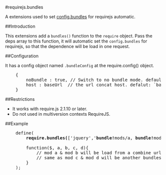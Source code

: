 #requirejs.bundles

A extensions used to set [config.bundles](http://www.requirejs.org/docs/api.html#config-bundles) for requirejs automatic.


##Introduction

This extensions add a `bundles()` function to the `require` object. Pass the deps array to this function, it will 
automatic set the `config.bundles` for requirejs, so that the dependence will be load in one request.


##Configuration

It has a config object named `.bundleConfig` at the require.config() object.
<pre>
    {
        noBundle : true, // Switch to no bundle mode. default: `false`
        host : baseUrl  // the url concat host. defalut: `baseUrl host`
    }
</pre>

##Restrictions

* It works with require.js 2.1.10 or later.
* Do not used in multiversion contexts RequireJS.


##Example

<pre>
	define(
    	<b>require.bundles(</b>['jquery','<b>bundle!</b>mods/a, <b>bundle!</b>mods/b', '<b>bundle!1:</b>mods/c, <b>bundle!1:</b>mods/c']<b>)</b>,
    	
    	function($, a, b, c, d){
            // mod a & mod b will be load from a combine url like http://example.com/c/=/mods/a.js,/mods/b.js
            // same as mod c & mod d will be another bundles
    	}
	);
</pre>
